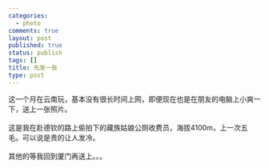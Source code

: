 ```yaml
--- 
categories: 
  - photo
comments: true
layout: post
published: true
status: publish
tags: []
title: 先发一张
type: post
---
```

<div id="msgcns!3725CC0EE38B1F6!2030" class="bvMsg">这一个月在云南玩，基本没有很长时间上网，即便现在也是在朋友的电脑上小爽一下，送上一张照片。<br><br>这是我在赴德钦的路上偷拍下的藏族姑娘公厕收费员，海拔4100m，上一次五毛。可以说是贵的让人发冷。<br><img src="http://photo1.bababian.com/upload12/20080817/F2E9DBB7CC0886863E81FE0D63B426F8_500.jpg" alt=""><br><br>其他的等我回到厦门再送上。。。<br><br>
</div>
